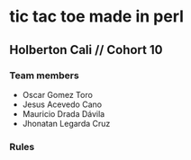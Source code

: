 # tic tac toe made in perl

## Holberton Cali  // Cohort 10

### Team members
* Oscar Gomez Toro
* Jesus Acevedo Cano
* Mauricio Drada Dávila
* Jhonatan Legarda Cruz

### Rules

